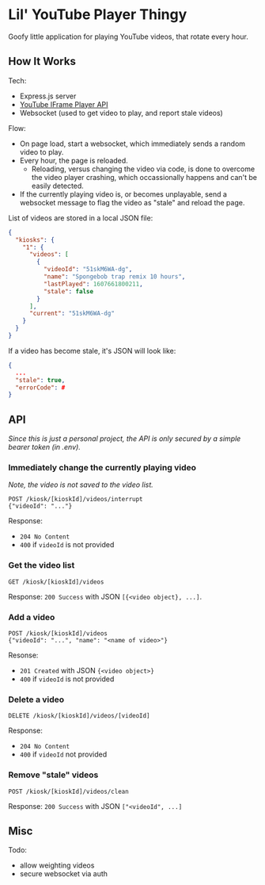 # Lil' YouTube Player Thingy

Goofy little application for playing YouTube videos, that rotate every hour.

## How It Works

Tech:

- Express.js server
- [YouTube IFrame Player API](https://developers.google.com/youtube/iframe_api_reference)
- Websocket (used to get video to play, and report stale videos)

Flow:

- On page load, start a websocket, which immediately sends a random video to play.
- Every hour, the page is reloaded.
  - Reloading, versus changing the video via code, is done to overcome the video player crashing, which occassionally happens and can't be easily detected.
- If the currently playing video is, or becomes unplayable, send a websocket message to flag the video as "stale" and reload the page.

List of videos are stored in a local JSON file:

```json
{
  "kiosks": {
    "1": {
      "videos": [
        {
          "videoId": "51skM6WA-dg",
          "name": "Spongebob trap remix 10 hours",
          "lastPlayed": 1607661800211,
          "stale": false
        }
      ],
      "current": "51skM6WA-dg"
    }
  }
}
```

If a video has become stale, it's JSON will look like:

```json
{
  ...
  "stale": true,
  "errorCode": #
}
```

## API

_Since this is just a personal project, the API is only secured by a simple bearer token (in .env)._

### Immediately change the currently playing video

_Note, the video is not saved to the video list._

```
POST /kiosk/[kioskId]/videos/interrupt
{"videoId": "..."}
```

Response:

- `204 No Content`
- `400` if `videoId` is not provided

### Get the video list

```
GET /kiosk/[kioskId]/videos
```

Response: `200 Success` with JSON `[{<video object}, ...]`.

### Add a video

```
POST /kiosk/[kioskId]/videos
{"videoId": "...", "name": "<name of video>"}
```

Resonse:

- `201 Created` with JSON `{<video object>}`
- `400` if `videoId` is not provided

### Delete a video

```
DELETE /kiosk/[kioskId]/videos/[videoId]
```

Response:

- `204 No Content`
- `400` if `videoId` not provided

### Remove "stale" videos

```
POST /kiosk/[kioskId]/videos/clean
```

Response: `200 Success` with JSON `["<videoId", ...]`

## Misc

Todo:

- allow weighting videos
- secure websocket via auth
